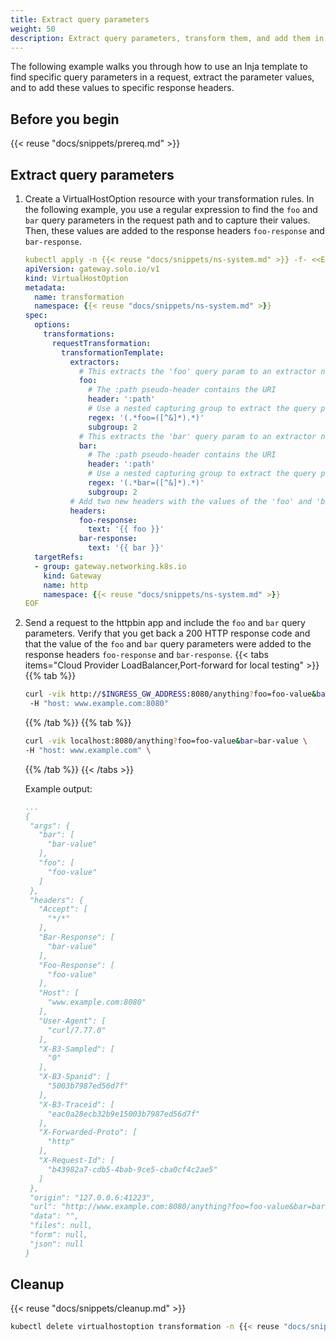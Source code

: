 ```yaml
---
title: Extract query parameters
weight: 50
description: Extract query parameters, transform them, and add them in to the response body. 
---
```


The following example walks you through how to use an Inja template to find specific query parameters in a request, extract the parameter values, and to add these values to specific response headers. 

## Before you begin

{{< reuse "docs/snippets/prereq.md" >}}

## Extract query parameters
   
1. Create a VirtualHostOption resource with your transformation rules. In the following example, you use a regular expression to find the `foo` and `bar` query parameters in the request path and to capture their values. Then, these values are added to the response headers `foo-response` and `bar-response`.  
   ```yaml
   kubectl apply -n {{< reuse "docs/snippets/ns-system.md" >}} -f- <<EOF
   apiVersion: gateway.solo.io/v1
   kind: VirtualHostOption
   metadata:
     name: transformation
     namespace: {{< reuse "docs/snippets/ns-system.md" >}}
   spec:
     options:
       transformations:
         requestTransformation:
           transformationTemplate:
             extractors:
               # This extracts the 'foo' query param to an extractor named 'foo'
               foo:
                 # The :path pseudo-header contains the URI
                 header: ':path'
                 # Use a nested capturing group to extract the query param
                 regex: '(.*foo=([^&]*).*)'
                 subgroup: 2
               # This extracts the 'bar' query param to an extractor named 'bar'
               bar:
                 # The :path pseudo-header contains the URI
                 header: ':path'
                 # Use a nested capturing group to extract the query param
                 regex: '(.*bar=([^&]*).*)'
                 subgroup: 2
             # Add two new headers with the values of the 'foo' and 'bar' extractions
             headers:
               foo-response:
                 text: '{{ foo }}'
               bar-response:
                 text: '{{ bar }}'
     targetRefs:
     - group: gateway.networking.k8s.io
       kind: Gateway
       name: http
       namespace: {{< reuse "docs/snippets/ns-system.md" >}}
   EOF
   ```

2. Send a request to the httpbin app and include the `foo` and `bar` query parameters. Verify that you get back a 200 HTTP response code and that the value of the `foo` and `bar` query parameters were added to the response headers `foo-response` and `bar-response`. 
   {{< tabs items="Cloud Provider LoadBalancer,Port-forward for local testing" >}}
   {{% tab %}}
   ```sh
   curl -vik http://$INGRESS_GW_ADDRESS:8080/anything?foo=foo-value&bar=bar-value \
    -H "host: www.example.com:8080" 
   ```
   {{% /tab %}}
   {{% tab %}}
   ```sh
   curl -vik localhost:8080/anything?foo=foo-value&bar=bar-value \
   -H "host: www.example.com" \
   ```
   {{% /tab %}}
   {{< /tabs >}}
   
   Example output:
   ```yaml {linenos=table,hl_lines=[4,5,7,8,15,16,18,19],linenostart=1}
   ...
   {
    "args": {
      "bar": [
        "bar-value"
      ],
      "foo": [
        "foo-value"
      ]
    },
    "headers": {
      "Accept": [
        "*/*"
      ],
      "Bar-Response": [
        "bar-value"
      ],
      "Foo-Response": [
        "foo-value"
      ],
      "Host": [
        "www.example.com:8080"
      ],
      "User-Agent": [
        "curl/7.77.0"
      ],
      "X-B3-Sampled": [
        "0"
      ],
      "X-B3-Spanid": [
        "5003b7987ed56d7f"
      ],
      "X-B3-Traceid": [
        "eac0a28ecb32b9e15003b7987ed56d7f"
      ],
      "X-Forwarded-Proto": [
        "http"
      ],
      "X-Request-Id": [
        "b43982a7-cdb5-4bab-9ce5-cba0cf4c2ae5"
      ]
    },
    "origin": "127.0.0.6:41223",
    "url": "http://www.example.com:8080/anything?foo=foo-value&bar=bar-value",
    "data": "",
    "files": null,
    "form": null,
    "json": null
   }
   ```
   
## Cleanup

{{< reuse "docs/snippets/cleanup.md" >}}

```sh
kubectl delete virtualhostoption transformation -n {{< reuse "docs/snippets/ns-system.md" >}}
```
   